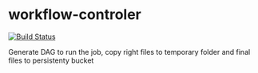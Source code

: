 # workflow-controler

[![Build Status](http://img.shields.io/travis/liabifano/ml-aws.svg?style=flat)](https://travis-ci.com/project-workflow-kubernetes/workflow-controler)

Generate DAG to run the job, copy right files to temporary folder and final files to persistenty bucket
